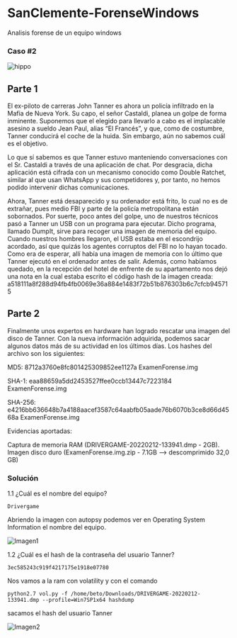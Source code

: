 # SanClemente-ForenseWindows
    
   Analisis forense de un equipo windows


### Caso #2

  ![hippo](https://ctfd.iessanclemente.net/files/b4676f992bf6e0e39b40fbcbedf1ce79/mafia_color.gif)
  
## Parte 1

El ex-piloto de carreras John Tanner es ahora un policía infiltrado en la Mafia de Nueva York. Su capo, el señor Castaldi, planea un golpe de forma inminente. Suponemos que el elegido para llevarlo a cabo es el implacable asesino a sueldo Jean Paul, alias “El Francés”, y que, como de costumbre, Tanner conducirá el coche de la huida. Sin embargo, aún no sabemos cuál es el objetivo.

Lo que sí sabemos es que Tanner estuvo manteniendo conversaciones con el Sr. Castaldi a través de una aplicación de chat. Por desgracia, dicha aplicación está cifrada con un mecanismo conocido como Double Ratchet, similar al que usan WhatsApp y sus competidores y, por tanto, no hemos podido intervenir dichas comunicaciones.

Ahora, Tanner está desaparecido y su ordenador está frito, lo cual no es de extrañar, pues medio FBI y parte de la policía metropolitana están sobornados. Por suerte, poco antes del golpe, uno de nuestros técnicos pasó a Tanner un USB con un programa para ejecutar. Dicho programa, llamado DumpIt, sirve para recoger una imagen de memoria del equipo. Cuando nuestros hombres llegaron, el USB estaba en el escondrijo acordado, así que quizás los agentes corruptos del FBI no lo hayan tocado. Como era de esperar, allí había una imagen de memoria con lo último que Tanner ejecutó en el ordenador antes de salir. Además, como habíamos quedado, en la recepción del hotel de enfrente de su apartamento nos dejó una nota en la cual estaba escrito el código hash de la imagen creada: a518111a8f288d94fb4fb0069e36a884e1483f72b51b876303b6c7cfcb945715

## Parte 2

Finalmente unos expertos en hardware han logrado rescatar una imagen del disco de Tanner. Con la nueva información adquirida, podemos sacar algunos datos más de su actividad en los últimos días. Los hashes del archivo son los siguientes:

MD5: 8712a3760e8fc801425309852ee1127a ExamenForense.img

SHA-1: eaa88659a5dd2453527ffee0ccb13447c7223184 ExamenForense.img

SHA-256: e4216bb636648b7a4188aacef3587c64aabfb05aade76b6070b3ce8d66d4568a ExamenForense.img

Evidencias aportadas:

Captura de memoria RAM (DRIVERGAME-20220212-133941.dmp - 2GB).
Imagen disco duro (ExamenForense.img.zip - 7.1GB --> descomprimido 32,0 GB)


### Solución

1.1 ¿Cuál es el nombre del equipo?
    
   ``Drivergame``
   
  Abriendo la imagen con autopsy podemos ver en Operating System Information el nombre del equipo.


![Imagen1](https://user-images.githubusercontent.com/117050752/220441200-6bb3ee05-0e32-4657-8efa-1820fa5870c1.png)


1.2 ¿Cuál es el hash de la contraseña del usuario Tanner?

   ``3ec585243c919f4217175e1918e07780``
    
   Nos vamos a la ram con volatility y con el comando
   
   ``python2.7 vol.py -f /home/beto/Downloads/DRIVERGAME-20220212-133941.dmp --profile=Win7SP1x64 hashdump`` 
   
   sacamos el hash del usuario Tanner
   
   
   ![Imagen2](https://user-images.githubusercontent.com/117050752/220443838-5bca3fd1-04a3-48bb-876d-e14ae56f822e.png)
